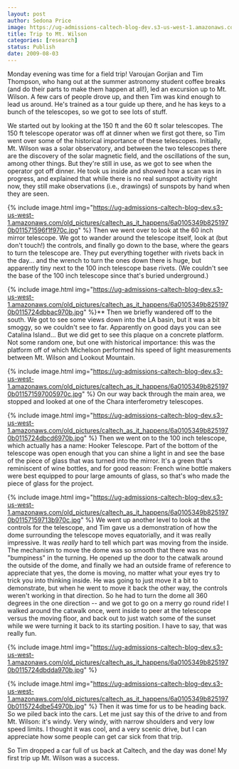 ```yaml
---
layout: post
author: Sedona Price
image: https://ug-admissions-caltech-blog-dev.s3-us-west-1.amazonaws.com/old_pictures/caltech_as_it_happens/6a0105349b8251970b0115724dba8c970b.jpg
title: Trip to Mt. Wilson
categories: [research]
status: Publish
date: 2009-08-03
---
```



Monday evening was time for a field trip! Varoujan Gorjian and Tim Thompson, who hang out at the summer astronomy student coffee breaks (and do their parts to make them happen at all!), led an excursion up to Mt. Wilson. A few cars of people drove up, and then Tim was kind enough to lead us around. He's trained as a tour guide up there, and he has keys to a bunch of the telescopes, so we got to see lots of stuff.

We started out by looking at the 150 ft and the 60 ft solar telescopes. The 150 ft telescope operator was off at dinner when we first got there, so Tim went over some of the historical importance of these telescopes. Initially, Mt. Wilson was a solar observatory, and between the two telescopes there are the discovery of the solar magnetic field, and the oscillations of the sun, among other things. But they're still in use, as we got to see when the operator got off dinner. He took us inside and showed how a scan was in progress, and explained that while there is no real sunspot activity right now, they still make observations (i.e., drawings) of sunspots by hand when they are seen.


{% include image.html img="https://ug-admissions-caltech-blog-dev.s3-us-west-1.amazonaws.com/old_pictures/caltech_as_it_happens/6a0105349b8251970b011571596f1f970c.jpg" %}
Then we went over to look at the 60 inch mirror telescope. We got to wander around the telescope itself, look at (but don't touch!) the controls, and finally go down to the base, where the gears to turn the telescope are. They put everything together with rivets back in the day... and the wrench to turn the ones down there is huge, but apparently tiny next to the 100 inch telescope base rivets. (We couldn't see the base of the 100 inch telescope since that's buried underground.)


{% include image.html img="https://ug-admissions-caltech-blog-dev.s3-us-west-1.amazonaws.com/old_pictures/caltech_as_it_happens/6a0105349b8251970b0115724dbbac970b.jpg" %}**
Then we briefly wandered off to the south. We got to see some views down into the LA basin, but it was a bit smoggy, so we couldn't see to far. Apparently on good days you can see Catalina Island... But we did get to see this plaque on a concrete platform. Not some random one, but one with historical importance: this was the platform off of which Michelson performed his speed of light measurements between Mt. Wilson and Lookout Mountain.


{% include image.html img="https://ug-admissions-caltech-blog-dev.s3-us-west-1.amazonaws.com/old_pictures/caltech_as_it_happens/6a0105349b8251970b011571597005970c.jpg" %}
On our way back through the main area, we stopped and looked at one of the Chara interferometry telescopes.


{% include image.html img="https://ug-admissions-caltech-blog-dev.s3-us-west-1.amazonaws.com/old_pictures/caltech_as_it_happens/6a0105349b8251970b0115724dbcd6970b.jpg" %}
Then we went on to the 100 inch telescope, which actually has a name: Hooker Telescope. Part of the bottom of the telescope was open enough that you can shine a light in and see the base of the piece of glass that was turned into the mirror. It's a green that's reminiscent of wine bottles, and for good reason: French wine bottle makers were best equipped to pour large amounts of glass, so that's who made the piece of glass for the project.


{% include image.html img="https://ug-admissions-caltech-blog-dev.s3-us-west-1.amazonaws.com/old_pictures/caltech_as_it_happens/6a0105349b8251970b01157159713b970c.jpg" %}
We went up another level to look at the controls for the telescope, and Tim gave us a demonstration of how the dome surrounding the telescope moves equatorially, and it was really impressive. It was *really* hard to tell which part was moving from the inside. The mechanism to move the dome was so smooth that there was no "bumpiness" in the turning. He opened up the door to the catwalk around the outside of the dome, and finally we had an outside frame of reference to appreciate that yes, the dome is moving, no matter what your eyes try to trick you into thinking inside. He was going to just move it a bit to demonstrate, but when he went to move it back the other way, the controls weren't working in that direction. So he had to turn the dome all 360 degrees in the one direction -- and we got to go on a merry go round ride! I walked around the catwalk once, went inside to peer at the telescope versus the moving floor, and back out to just watch some of the sunset while we were turning it back to its starting position. I have to say, that was really fun.


{% include image.html img="https://ug-admissions-caltech-blog-dev.s3-us-west-1.amazonaws.com/old_pictures/caltech_as_it_happens/6a0105349b8251970b0115724dbdda970b.jpg" %}

{% include image.html img="https://ug-admissions-caltech-blog-dev.s3-us-west-1.amazonaws.com/old_pictures/caltech_as_it_happens/6a0105349b8251970b0115724dbe54970b.jpg" %}
Then it was time for us to be heading back. So we piled back into the cars. Let me just say this of the drive to and from Mt. Wilson: it's windy. Very windy, with narrow shoulders and very low speed limits. I thought it was cool, and a very scenic drive, but I can appreciate how some people can get car sick from that trip.

So Tim dropped a car full of us back at Caltech, and the day was done! My first trip up Mt. Wilson was a success.

